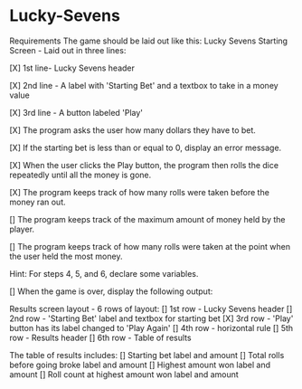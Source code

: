 # Lucky-Sevens

Requirements
The game should be laid out like this:
Lucky Sevens Starting Screen - Laid out in three lines:

[X] 1st line- Lucky Sevens header

[X] 2nd line - A label with 'Starting Bet' and a textbox to take in a money value

[X] 3rd line - A button labeled 'Play'

[X] The program asks the user how many dollars they have to bet.

[X] If the starting bet is less than or equal to 0, display an error message.

[X] When the user clicks the Play button, the program then rolls the dice              repeatedly until all the money is gone.

[X] The program keeps track of how many rolls were taken before the money ran out.

[] The program keeps track of the maximum amount of money held by the player.

[] The program keeps track of how many rolls were taken at the point when the user    held the most money.

Hint: For steps 4, 5, and 6, declare some variables.

[] When the game is over, display the following output:

Results screen layout - 6 rows of layout:
[] 1st row - Lucky Sevens header
[] 2nd row - 'Starting Bet' label and textbox for starting bet
[X] 3rd row - 'Play' button has its label changed to 'Play Again'
[] 4th row - horizontal rule
[] 5th row - Results header
[] 6th row - Table of results

The table of results includes:
[] Starting bet label and amount
[] Total rolls before going broke label and amount
[] Highest amount won label and amount
[] Roll count at highest amount won label and amount





